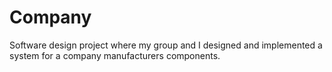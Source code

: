# Company

Software design project where my group and I designed and implemented a system for a company manufacturers components.
